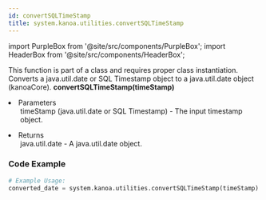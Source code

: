 ```yaml
---
id: convertSQLTimeStamp
title: system.kanoa.utilities.convertSQLTimeStamp
---
```


import PurpleBox from '@site/src/components/PurpleBox';
import HeaderBox from '@site/src/components/HeaderBox';

<PurpleBox>This function is part of a class and requires proper class instantiation.</PurpleBox>
<HeaderBox header="Description">Converts a java.util.date or SQL Timestamp object to a java.util.date object (kanoaCore).</HeaderBox>
<HeaderBox header="Syntax">
    <b>convertSQLTimeStamp(timeStamp)</b>
    <li>Parameters <br />
        <ul>timeStamp (java.util.date or SQL Timestamp) - The input timestamp object.</ul>
    </li>
    <li>Returns <br />
        <ul>java.util.date - A java.util.date object.</ul>
    </li>
</HeaderBox>

### Code Example

```python
# Example Usage:
converted_date = system.kanoa.utilities.convertSQLTimeStamp(timeStamp)
